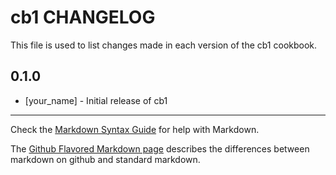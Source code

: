 # cb1 CHANGELOG

This file is used to list changes made in each version of the cb1 cookbook.

## 0.1.0
- [your_name] - Initial release of cb1

- - -
Check the [Markdown Syntax Guide](http://daringfireball.net/projects/markdown/syntax) for help with Markdown.

The [Github Flavored Markdown page](http://github.github.com/github-flavored-markdown/) describes the differences between markdown on github and standard markdown.
